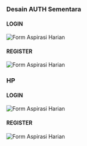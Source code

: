 ### Desain AUTH Sementara
#### LOGIN
![Form Aspirasi Harian](https://res.cloudinary.com/ddknll80u/image/upload/v1759387739/Screenshot_2025-10-02_134723_mpr57v.png)
#### REGISTER
![Form Aspirasi Harian](https://res.cloudinary.com/ddknll80u/image/upload/v1759387739/Screenshot_2025-10-02_134733_azdvaj.png)

### HP
#### LOGIN
![Form Aspirasi Harian](https://res.cloudinary.com/ddknll80u/image/upload/v1759388783/Screenshot_2025-10-02_140525_mflpt1.png)
#### REGISTER
![Form Aspirasi Harian](https://res.cloudinary.com/ddknll80u/image/upload/v1759388783/Screenshot_2025-10-02_140514_is97ni.png)
